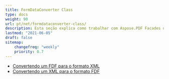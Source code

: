 ```yaml
---
title: FormDataConverter Class
type: docs
weight: 90
url: pt/net/formdataconverter-class/
description: Esta seção explica como trabalhar com Aspose.PDF Facades usando a Classe FormDataConverter.
lastmod: "2021-06-05"
draft: false
sitemap:
    changefreq: "weekly"
    priority: 0.7
---
```


- [Convertendo um FDF para o formato XML](/pdf/net/converting-an-fdf-to-xml-format/)
- [Convertendo um XML para o formato FDF](/pdf/net/converting-an-xml-to-fdf-format/)